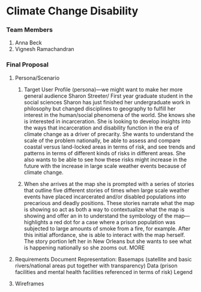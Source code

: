 # Climate Change Disability

### Team Members
1. Anna Beck
2. Vignesh Ramachandran

### Final Proposal
1. Persona/Scenario
    1. Target User Profile (persona)—we might want to make her more general audience
Sharon Streeter/ First year graduate student in the social sciences
Sharon has just finished her undergraduate work in philosophy but changed disciplines to geography to fulfill her interest in the human/social phenomena of the world. She knows she is interested in incarceration. She is looking to develop insights into the ways that incarceration and disability function in the era of climate change as a driver of precarity. She wants to understand the scale of the problem nationally, be able to assess and compare coastal versus land-locked areas in terms of risk, and see trends and patterns in terms of different kinds of risks in different areas. She also wants to be able to see how these risks might increase in the future with the increase in large scale weather events because of climate change.

    2. When she arrives at the map she is prompted with a series of stories that outline five different stories of times when large scale weather events have placed incarcerated and/or disabled populations into precarious and deadly positions. These stories narrate what the map is showing so act as both a way to contextualize what the map is showing and offer an in to understand the symbology of the map—highlights a red dot for a case where a prison population was subjected to large amounts of smoke from a fire, for example. After this initial affordance, she is able to interact with the map herself. The story portion left her in New Orleans but she wants to see what is happening nationally so she zooms out. MORE
2. Requirements Document
Representation:
Basemaps (satellite and basic rivers/national areas put together with transparency)
Data (prison facilities and mental health facilities referenced in terms of risk)
Legend


3. Wireframes






